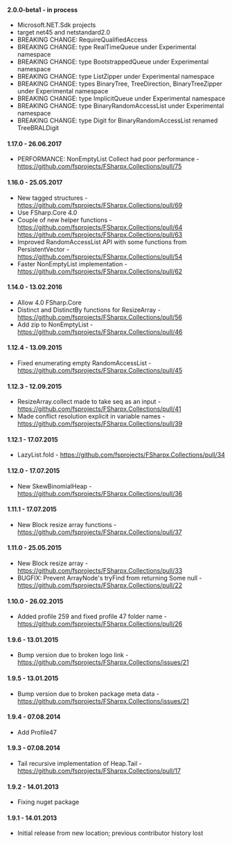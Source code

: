 #### 2.0.0-beta1 - in process
* Microsoft.NET.Sdk projects
* target net45 and netstandard2.0
* BREAKING CHANGE: RequireQualifiedAccess
* BREAKING CHANGE: type RealTimeQueue under Experimental namespace
* BREAKING CHANGE: type BootstrappedQueue under Experimental namespace
* BREAKING CHANGE: type ListZipper under Experimental namespace
* BREAKING CHANGE: types BinaryTree, TreeDirection, BinaryTreeZipper under Experimental namespace
* BREAKING CHANGE: type ImplicitQueue under Experimental namespace
* BREAKING CHANGE: type BinaryRandomAccessList under Experimental namespace
* BREAKING CHANGE: type Digit for BinaryRandomAccessList renamed TreeBRALDigit

#### 1.17.0 - 26.06.2017
* PERFORMANCE: NonEmptyList Collect had poor performance - https://github.com/fsprojects/FSharpx.Collections/pull/75

#### 1.16.0 - 25.05.2017
* New tagged structures - https://github.com/fsprojects/FSharpx.Collections/pull/69
* Use FSharp.Core 4.0 
* Couple of new helper functions - https://github.com/fsprojects/FSharpx.Collections/pull/64 https://github.com/fsprojects/FSharpx.Collections/pull/63
* Improved RandomAccessList API with some functions from PersistentVector - https://github.com/fsprojects/FSharpx.Collections/pull/54
* Faster NonEmptyList implementation - https://github.com/fsprojects/FSharpx.Collections/pull/62

#### 1.14.0 - 13.02.2016 
* Allow 4.0 FSharp.Core 
* Distinct and DistinctBy functions for ResizeArray - https://github.com/fsprojects/FSharpx.Collections/pull/56
* Add zip to NonEmptyList - https://github.com/fsprojects/FSharpx.Collections/pull/46
 
#### 1.12.4 - 13.09.2015 
* Fixed enumerating empty RandomAccessList - https://github.com/fsprojects/FSharpx.Collections/pull/45

#### 1.12.3 - 12.09.2015 
* ResizeArray.collect made to take seq as an input - https://github.com/fsprojects/FSharpx.Collections/pull/41
* Made conflict resolution explicit in variable names - https://github.com/fsprojects/FSharpx.Collections/pull/39

#### 1.12.1 - 17.07.2015 
* LazyList.fold - https://github.com/fsprojects/FSharpx.Collections/pull/34

#### 1.12.0 - 17.07.2015 
* New SkewBinomialHeap - https://github.com/fsprojects/FSharpx.Collections/pull/36

#### 1.11.1 - 17.07.2015 
* New Block resize array functions - https://github.com/fsprojects/FSharpx.Collections/pull/37

#### 1.11.0 - 25.05.2015 
* New Block resize array - https://github.com/fsprojects/FSharpx.Collections/pull/33
* BUGFIX: Prevent ArrayNode's tryFind from returning Some null - https://github.com/fsprojects/FSharpx.Collections/pull/22

#### 1.10.0 - 26.02.2015 
* Added profile 259 and fixed profile 47 folder name - https://github.com/fsprojects/FSharpx.Collections/pull/26

#### 1.9.6 - 13.01.2015 
* Bump version due to broken logo link - https://github.com/fsprojects/FSharpx.Collections/issues/21

#### 1.9.5 - 13.01.2015 
* Bump version due to broken package meta data - https://github.com/fsprojects/FSharpx.Collections/issues/21

#### 1.9.4 - 07.08.2014 
* Add Profile47

#### 1.9.3 - 07.08.2014 
* Tail recursive implementation of Heap.Tail - https://github.com/fsprojects/FSharpx.Collections/pull/17

#### 1.9.2 - 14.01.2013 
* Fixing nuget package

#### 1.9.1 - 14.01.2013 
* Initial release from new location; previous contributor history lost
